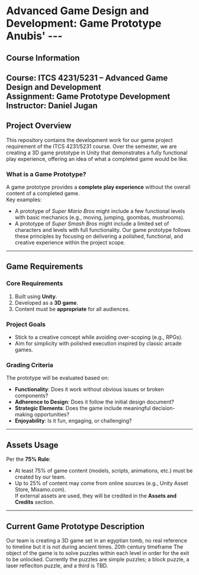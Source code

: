 # Advanced Game Design and Development: Game Prototype **Anubis' ---**

## Course Information
**Course**: ITCS 4231/5231 – Advanced Game Design and Development  
**Assignment**: Game Prototype Development  
**Instructor**: Daniel Jugan
---
## Project Overview
This repository contains the development work for our game project requirement of the ITCS 4231/5231 course. Over the semester, we are creating a 3D game prototype in Unity that demonstrates a fully functional play experience, offering an idea of what a completed game would be like.
### What is a Game Prototype?
A game prototype provides a **complete play experience** without the overall content of a completed game.  
Key examples:  
- A prototype of *Super Mario Bros* might include a few functional levels with basic mechanics (e.g., moving, jumping, goombas, mushrooms).  
- A prototype of *Super Smash Bros* might include a limited set of characters and levels with full functionality.
Our game prototype follows these principles by focusing on delivering a polished, functional, and creative experience within the project scope.
---
## Game Requirements
### Core Requirements
1. Built using **Unity**.  
2. Developed as a **3D game**.  
3. Content must be **appropriate** for all audiences.  
### Project Goals
- Stick to a creative concept while avoiding over-scoping (e.g., RPGs).  
- Aim for simplicity with polished execution inspired by classic arcade games.  
### Grading Criteria
The prototype will be evaluated based on:
- **Functionality**: Does it work without obvious issues or broken components?  
- **Adherence to Design**: Does it follow the initial design document?  
- **Strategic Elements**: Does the game include meaningful decision-making opportunities?  
- **Enjoyability**: Is it fun, engaging, or challenging?  
---
## Assets Usage
Per the **75% Rule**:
- At least 75% of game content (models, scripts, animations, etc.) must be created by our team.  
- Up to 25% of content may come from online sources (e.g., Unity Asset Store, Mixamo.com).  
If external assets are used, they will be credited in the **Assets and Credits** section.
---
## Current Game Prototype Description
Our team is creating a 3D game set in an egyptian tomb, no real reference to timeline but it is not during ancient times. 20th century timeframe
The object of the game is to solve puzzles within each level in order for the exit to be unlocked.  Currently the puzzles are simple puzzles; a block puzzle, a laser refleciton puzzle, and a third is TBD.
